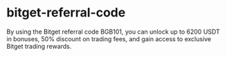 # bitget-referral-code
By using the Bitget referral code BGB101, you can unlock up to 6200 USDT in bonuses, 50% discount on trading fees, and gain access to exclusive Bitget trading rewards.
